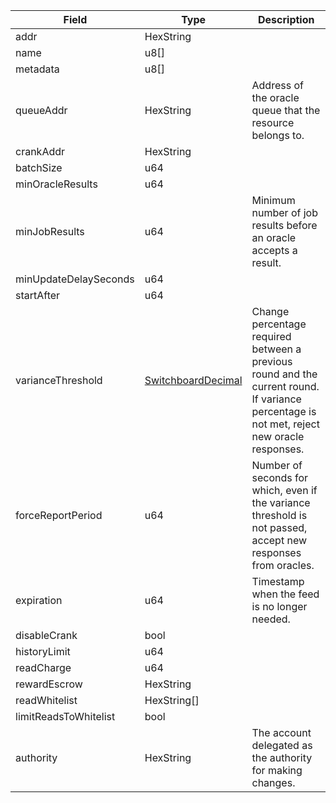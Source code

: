 | Field                 | Type                                                      | Description                                                                                                                                |
| --------------------- | --------------------------------------------------------- | ------------------------------------------------------------------------------------------------------------------------------------------ |
| addr                  | HexString                                                 |                                                                                                                                            |
| name                  | u8[]                                                      |                                                                                                                                            |
| metadata              | u8[]                                                      |                                                                                                                                            |
| queueAddr             | HexString                                                 | Address of the oracle queue that the resource belongs to.                                                                                  |
| crankAddr             | HexString                                                 |                                                                                                                                            |
| batchSize             | u64                                                       |                                                                                                                                            |
| minOracleResults      | u64                                                       |                                                                                                                                            |
| minJobResults         | u64                                                       | Minimum number of job results before an oracle accepts a result.                                                                           |
| minUpdateDelaySeconds | u64                                                       |                                                                                                                                            |
| startAfter            | u64                                                       |                                                                                                                                            |
| varianceThreshold     | [SwitchboardDecimal](/aptos/idl/types/SwitchboardDecimal) | Change percentage required between a previous round and the current round. If variance percentage is not met, reject new oracle responses. |
| forceReportPeriod     | u64                                                       | Number of seconds for which, even if the variance threshold is not passed, accept new responses from oracles.                              |
| expiration            | u64                                                       | Timestamp when the feed is no longer needed.                                                                                               |
| disableCrank          | bool                                                      |                                                                                                                                            |
| historyLimit          | u64                                                       |                                                                                                                                            |
| readCharge            | u64                                                       |                                                                                                                                            |
| rewardEscrow          | HexString                                                 |                                                                                                                                            |
| readWhitelist         | HexString[]                                               |                                                                                                                                            |
| limitReadsToWhitelist | bool                                                      |                                                                                                                                            |
| authority             | HexString                                                 | The account delegated as the authority for making changes.                                                                                 |
